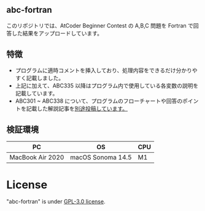 ## abc-fortran
このリポジトリでは、AtCoder Beginner Contest の A,B,C 問題を Fortran で回答した結果をアップロードしています。


## 特徴
* プログラムに適時コメントを挿入しており、処理内容をできるだけ分かりやすく記載しました。
* 上記に加えて、ABC335 以降はプログラム内で使用している各変数の説明を記載しています。
* ABC301 ~ ABC338 について、プログラムのフローチャートや回答のポイントを記載した解説記事を[別途投稿しています。](https://qiita.com/onodera?page=1)


## 検証環境
|PC|OS|CPU|
|--|--|---|
|MacBook Air 2020|macOS Sonoma 14.5|M1|


# License
"abc-fortran" is under [GPL-3.0 license](https://ja.wikipedia.org/wiki/GNU_General_Public_License).
